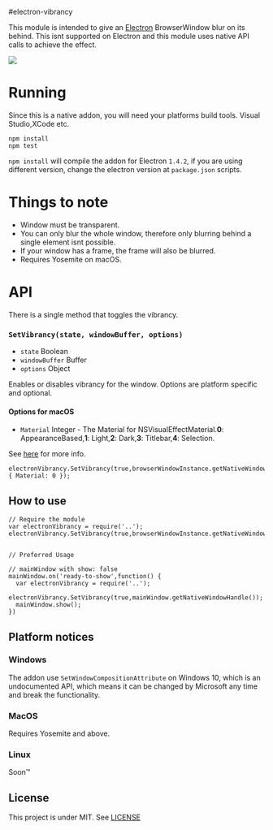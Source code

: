 #electron-vibrancy

This module is intended to give an [Electron](https://github.com/electron/electron) BrowserWindow blur on its behind. This isnt supported on Electron and this module uses native API calls to achieve the effect.

![](http://i.imgur.com/0sRPzpn.png)


# Running

Since this is a native addon, you will need your platforms build tools. Visual Studio,XCode etc.
```
npm install
npm test
```

```npm install``` will compile the addon for Electron ```1.4.2```, if you are using different version, change the electron version at ```package.json``` scripts.


# Things to note
- Window must be transparent.
- You can only blur the whole window, therefore only blurring behind a single element isnt possible.
- If your window has a frame, the frame will also be blurred.
- Requires Yosemite on macOS.

# API
There is a single method that toggles the vibrancy.

### `SetVibrancy(state, windowBuffer, options)`

* `state` Boolean
* `windowBuffer` Buffer
* `options` Object

Enables or disables vibrancy for the window. Options are platform specific and optional.

#### Options for macOS
* `Material` Integer - The Material for NSVisualEffectMaterial.**0**: AppearanceBased,**1**: Light,**2**: Dark,**3**: Titlebar,**4**: Selection.

See [here](https://developer.apple.com/reference/appkit/nsvisualeffectmaterial?language=objc) for more info.


```
electronVibrancy.SetVibrancy(true,browserWindowInstance.getNativeWindowHandle(), { Material: 0 });
```

## How to use

```
// Require the module
var electronVibrancy = require('..');
electronVibrancy.SetVibrancy(true,browserWindowInstance.getNativeWindowHandle());


// Preferred Usage

// mainWindow with show: false
mainWindow.on('ready-to-show',function() {
  var electronVibrancy = require('..');
  electronVibrancy.SetVibrancy(true,mainWindow.getNativeWindowHandle());
  mainWindow.show();
})

```


## Platform notices

### Windows
The addon use ```SetWindowCompositionAttribute``` on Windows 10, which is an undocumented API, which means it can be changed by Microsoft any time and break the functionality.

### MacOS
Requires Yosemite and above.

### Linux
Soon™


## License

This project is under MIT.
See [LICENSE](https://github.com/arkenthera/electron-vibrancy/blob/master/LICENSE)
